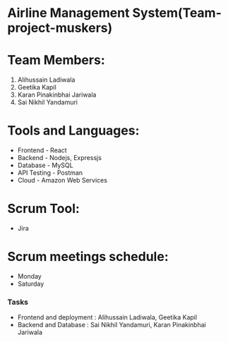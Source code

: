 # Airline Management System(Team-project-muskers)

# Team Members:
1. Alihussain Ladiwala
2. Geetika Kapil
3. Karan Pinakinbhai Jariwala
4. Sai Nikhil Yandamuri

# Tools and Languages:

* Frontend - React<br/>
* Backend - Nodejs, Expressjs<br/>
* Database - MySQL<br/>
* API Testing - Postman<br/>
* Cloud - Amazon Web Services

# Scrum Tool:
* Jira

# Scrum meetings schedule:
* Monday
* Saturday

### Tasks 
 
* Frontend and deployment : Alihussain Ladiwala, Geetika Kapil
* Backend and Database  : Sai Nikhil Yandamuri, Karan Pinakinbhai Jariwala
   










